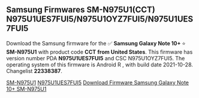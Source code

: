 <h2>Samsung Firmwares SM-N975U1(CCT) N975U1UES7FUI5/N975U1OYZ7FUI5/N975U1UES7FUI5</h2>
Download the Samsung firmware for the ✅ <strong>Samsung Galaxy Note 10+ </strong> ⭐ <strong>SM-N975U1</strong> with product code <strong>CCT</strong> <strong> from United States</strong>. This firmware has version number PDA <strong>N975U1UES7FUI5</strong> and CSC N975U1OYZ7FUI5. The operating system of this firmware is Android R , with build date 2021-10-28. Changelist <strong>22338387</strong>.


[SM-N975U1](https://samfirm.shop/samsung/model/SM-N975U1)
[N975U1UES7FUI5](https://samfirm.shop/samsung/pda/N975U1UES7FUI5)
[Download Firmware Samsung Galaxy Note 10+ SM-N975U1](https://samfirm.shop/samsung/firmware/469171)
